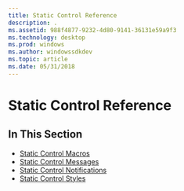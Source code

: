 ```yaml
---
title: Static Control Reference
description: .
ms.assetid: 988f4877-9232-4d80-9141-36131e59a9f3
ms.technology: desktop
ms.prod: windows
ms.author: windowssdkdev
ms.topic: article
ms.date: 05/31/2018
---
```


# Static Control Reference

## In This Section

-   [Static Control Macros](bumper-static-control-reference-macros.md)
-   [Static Control Messages](bumper-static-control-reference-messages.md)
-   [Static Control Notifications](bumper-static-control-reference-notifications.md)
-   [Static Control Styles](static-control-styles.md)

 

 





